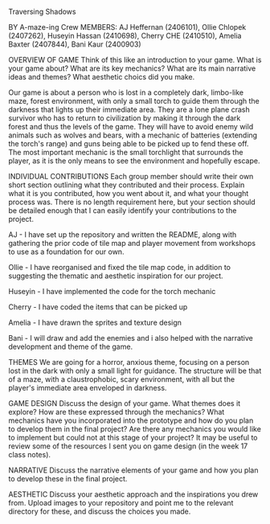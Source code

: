 Traversing Shadows

BY A-maze-ing Crew
MEMBERS: AJ Heffernan (2406101), Ollie Chlopek (2407262), Huseyin Hassan (2410698), Cherry CHE (2410510), Amelia Baxter (2407844), Bani Kaur (2400903)

OVERVIEW OF GAME
Think of this like an introduction to your game. What is your game about? What are its key mechanics? What are its main narrative
ideas and themes? What aesthetic choics did you make. 

Our game is about a person who is lost in a completely dark, limbo-like maze, forest environment, with only a small torch to guide them through the darkness that lights up their immediate area. They are a lone plane crash survivor who has to return to civilization by making it through the dark forest and thus the levels of the game. They will have to avoid enemy wild animals such as wolves and bears, with a mechanic of batteries (extending the torch's range) and guns being able to be picked up to fend these off. The most important mechanic is the small torchlight that surrounds the player, as it is the only means to see the environment and hopefully escape. 


INDIVIDUAL CONTRIBUTIONS
Each group member should write their own short section outlining what they contributed
and their process. Explain what it is you contributed, how you went about it, and
what your thought process was. There is no length requirement here, but your section
should be detailed enough that I can easily identify your contributions to the
project.

AJ -  I have set up the repository and written the README, along with gathering the prior code of tile map and player movement from workshops to use as a foundation for our own.

Ollie - I have reorganised and fixed the tile map code, in addition to suggesting the thematic and aesthetic inspiration for our project.

Huseyin - I have implemented the code for the torch mechanic 

Cherry - I have coded the items that can be picked up

Amelia - I have drawn the sprites and texture design 

Bani - I will draw and add the enemies and i also helped with the narrative development and theme of the game. 

THEMES
We are going for a horror, anxious theme, focusing on a person lost in the dark with only a small light for guidance. The structure will be that of a maze, with a claustrophobic, scary environment, with all but the player's immediate area enveloped in darkness.

GAME DESIGN
Discuss the design of your game. What themes does it explore? How are these
expressed through the mechanics? What mechanics have you incorporated into the
prototype and how do you plan to develop them in the final project? Are there any
mechanics you would like to implement but could not at this stage of your project?
It may be useful to review some of the resources I sent you on game design (in the
week 17 class notes).

NARRATIVE
Discuss the narrative elements of your game and how you plan to develop these in
the final project.

AESTHETIC
Discuss your aesthetic approach and the inspirations you drew from. Upload images
to your repository and point me to the relevant directory for these, and discuss
the choices you made.

